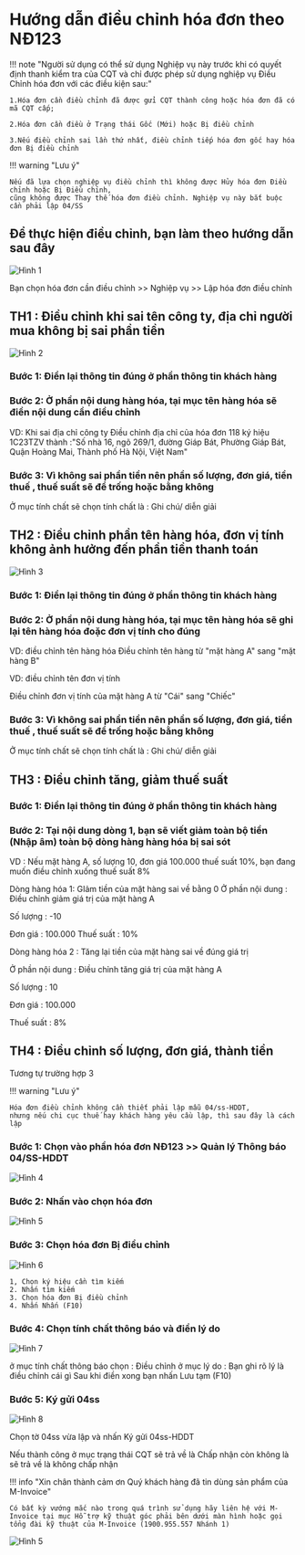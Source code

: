 # **Hướng dẫn điều chỉnh hóa đơn theo NĐ123**

!!! note "Người sử dụng có thể sử dụng Nghiệp vụ này trước khi có quyết định thanh kiểm tra của CQT và chỉ được phép sử dụng nghiệp vụ Điều Chỉnh hóa đơn với các điều kiện sau:"

    1.Hóa đơn cần điều chỉnh đã được gửi CQT thành công hoặc hóa đơn đã có mã CQT cấp;

    2.Hóa đơn cần điều ở Trạng thái Gốc (Mới) hoặc Bị điều chỉnh

    3.Nếu điều chỉnh sai lần thứ nhất, điều chỉnh tiếp hóa đơn gốc hay hóa đơn Bị điều chỉnh

!!! warning "Lưu ý"

    Nếu đã lựa chọn nghiệp vụ điều chỉnh thì không được Hủy hóa đơn Điều chỉnh hoặc Bị Điều chỉnh,
    cũng không được Thay thế hóa đơn điều chỉnh. Nghiệp vụ này bắt buộc cần phải lập 04/SS

## Để thực hiện điều chỉnh, bạn làm theo hướng dẫn sau đây

![Hình 1](../../assets/images/invoice1/1.0_dieuChinh_1.png)

Bạn chọn hóa đơn cần điều chỉnh >> Nghiệp vụ >> Lập hóa đơn điều chỉnh

## TH1 : Điều chỉnh khi sai tên công ty, địa chỉ người mua không bị sai phần tiền

![Hình 2](../../assets/images/invoice1/1.0_dieuChinh_2.png)

### Bước 1: Điền lại thông tin đúng ở phần thông tin khách hàng

### Bước 2: Ở phần nội dung hàng hóa, tại mục tên hàng hóa sẽ điền nội dung cần điều chỉnh

VD: Khi sai địa chỉ công ty
Điều chỉnh địa chỉ của hóa đơn 118 ký hiệu 1C23TZV thành :"Số nhà 16, ngõ 269/1, đường Giáp Bát, Phường Giáp Bát, Quận Hoàng Mai, Thành phố Hà Nội, Việt Nam"

### Bước 3: Vì không sai phần tiền nên phần số lượng, đơn giá, tiền thuế , thuế suất sẽ để trống hoặc bằng không

Ở mục tính chất sẽ chọn tính chất là : Ghi chú/ diễn giải

## TH2 : Điều chỉnh phần tên hàng hóa, đơn vị tính không ảnh hưởng đến phần tiền thanh toán

![Hình 3](../../assets/images/invoice1/1.0_dieuChinh_3.png)

### Bước 1: Điền lại thông tin đúng ở phần thông tin khách hàng

### Bước 2: Ở phần nội dung hàng hóa, tại mục tên hàng hóa sẽ ghi lại tên hàng hóa đoặc đơn vị tính cho đúng

VD: điều chỉnh tên hàng hóa
Điều chỉnh tên hàng từ "mặt hàng A" sang "mặt hàng B"

VD: điều chỉnh tên đơn vị tính

Điều chỉnh đơn vị tính của mặt hàng A từ "Cái" sang "Chiếc"

### Bước 3: Vì không sai phần tiền nên phần số lượng, đơn giá, tiền thuế , thuế suất sẽ để trống hoặc bằng không

Ở mục tính chất sẽ chọn tính chất là : Ghi chú/ diễn giải

## TH3 : Điều chỉnh tăng, giảm thuế suất

### Bước 1: Điền lại thông tin đúng ở phần thông tin khách hàng

### Bước 2: Tại nội dung dòng 1, bạn sẽ viết giảm toàn bộ tiền (Nhập âm) toàn bộ dòng hàng hàng hóa bị sai sót

VD : Nếu mặt hàng A, số lượng 10, đơn giá 100.000 thuế suất 10%, bạn đang muốn điều chỉnh xuống thuế suất 8%

Dòng hàng hóa 1: GIảm tiền của mặt hàng sai về bằng 0
Ở phần nội dung : Điều chỉnh giảm giá trị của mặt hàng A

Số lượng : -10

Đơn giá : 100.000
Thuế suất : 10%

Dòng hàng hóa 2 : Tăng lại tiền của mặt hàng sai về đúng giá trị

Ở phần nội dung : Điều chỉnh tăng giá trị của mặt hàng A

Số lượng : 10

Đơn giá : 100.000

Thuế suất : 8%

## TH4 : Điều chỉnh số lượng, đơn giá, thành tiền

Tương tự trường hợp 3

!!! warning "Lưu ý"

    Hóa đơn điều chỉnh không cần thiết phải lập mẫu 04/ss-HDDT,
    nhưng nếu chi cục thuế hay khách hàng yêu cầu lập, thì sau đây là cách lập

### Bước 1: Chọn vào phần hóa đơn NĐ123 >> Quản lý Thông báo 04/SS-HDDT

![Hình 4](../../assets/images/invoice1/1.0_dieuChinh_4.png)

### Bước 2: Nhấn vào chọn hóa đơn

![Hình 5](../../assets/images/invoice1/1.0_dieuChinh_5.png)

### Bước 3: Chọn hóa đơn Bị điều chỉnh

![Hình 6](../../assets/images/invoice1/1.0_dieuChinh_6.png)

    1, Chọn ký hiệu cần tìm kiếm
    2. Nhấn tìm kiếm
    3. Chọn hóa đơn Bị điều chỉnh
    4. Nhấn Nhấn (F10)

### Bước 4: Chọn tính chất thông báo và điền lý do

![Hình 7](../../assets/images/invoice1/1.0_dieuChinh_7.png)

ở mục tính chất thông báo chọn : Điều chỉnh
ở mục lý do : Bạn ghi rõ lý là điều chỉnh cái gì
Sau khi điền xong bạn nhấn Lưu tạm (F10)

### Bước 5: Ký gửi 04ss

![Hình 8](../../assets/images/invoice1/1.0_dieuChinh_8.png)

Chọn tờ 04ss vừa lập và nhấn Ký gửi 04ss-HDDT

Nếu thành công ở mục trạng thái CQT sẽ trả về là Chấp nhận còn không là sẽ trả về là không chấp nhận

!!! info "Xin chân thành cảm ơn Quý khách hàng đã tin dùng sản phẩm của M-Invoice"

    Có bất kỳ vướng mắc nào trong quá trình sử dụng hãy liên hệ với M-Invoice tại mục Hỗ trợ kỹ thuật góc phải bên dưới màn hình hoặc gọi tổng đài kỹ thuật của M-Invoice (1900.955.557 Nhánh 1)

![Hình 5](../../assets/images/invoice1/1.0_suaTienBangTay_5.png)
